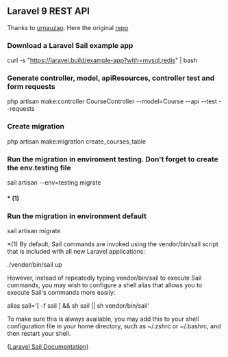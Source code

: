 ## Laravel 9 REST API

Thanks to <a href="https://github.com/urnauzao" alt="github-profile">urnauzao</a>. Here the original 
<a href="https://github.com/urnauzao/api-example" alt="repo">repo</a>

### Download a Laravel Sail example app 
curl -s "https://laravel.build/example-app?with=mysql,redis" | bash

### Generate controller, model, apiResources, controller test and form requests
php artisan make:controller CourseController --model=Course --api --test --requests

### Create migration
php artisan make:migration create_courses_table

### Run the migration in enviroment testing. Don't forget to create the env.testing file 
sail artisan --env=testing migrate      
#### * (1)

### Run the migration in environment default
sail artisan migrate


*(1) By default, Sail commands are invoked using the vendor/bin/sail script that is included with all new Laravel applications:

./vendor/bin/sail up

However, instead of repeatedly typing vendor/bin/sail to execute Sail commands, you may wish to configure a shell alias that allows you to execute Sail's commands more easily:

alias sail='[ -f sail ] && sh sail || sh vendor/bin/sail'

To make sure this is always available, you may add this to your shell configuration file in your home directory, such as ~/.zshrc or ~/.bashrc, and then restart your shell.

(<a href="https://laravel.com/docs/9.x/sail" ref="laravel-doc">Laravel Sail Documentation</a>)


